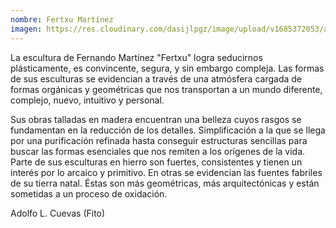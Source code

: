 ```yaml
---
nombre: Fertxu Martínez
imagen: https://res.cloudinary.com/dasijlpgz/image/upload/v1685372053/artistas/Fertxu%20Mart%C3%ADnez/foto_manos_2.jpg
---
```

La escultura de Fernando Martínez "Fertxu" logra seducirnos plásticamente, es convincente, segura, y sin embargo compleja. Las formas de sus esculturas se evidencian a través de una atmósfera cargada de formas orgánicas y geométricas que nos transportan a un mundo diferente, complejo, nuevo, intuitivo y personal.

Sus obras talladas en madera encuentran una belleza cuyos rasgos se fundamentan en la reducción de los detalles. Simplificación a la que se llega por una purificación refinada hasta conseguir estructuras sencillas para buscar las formas esenciales que nos remiten a los orígenes de la vida. Parte de sus esculturas en hierro son fuertes, consistentes y tienen un interés por lo arcaico y primitivo. En otras se evidencian las fuentes fabriles de su tierra natal. Éstas son más geométricas, más arquitectónicas y están sometidas a un proceso de oxidación.

A﻿dolfo L. Cuevas (Fito)